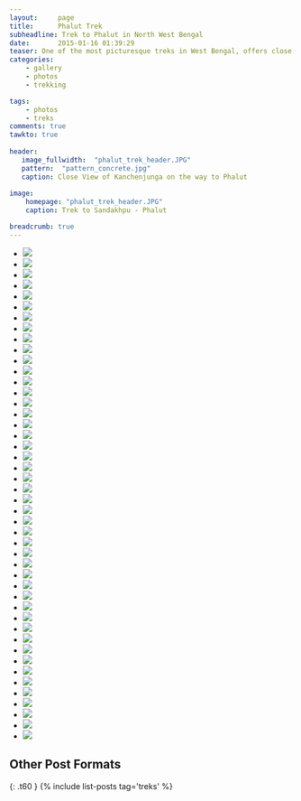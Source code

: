```yaml
---
layout:     page
title:      Phalut Trek
subheadline: Trek to Phalut in North West Bengal
date:       2015-01-16 01:39:29
teaser: One of the most picturesque treks in West Bengal, offers close view of Mt. Everest, Kanchenjunga, Makalu, Annapurna. 
categories:
    - gallery
    - photos
    - trekking

tags:
    - photos
    - treks
comments: true
tawkto: true
   
header:
   image_fullwidth:  "phalut_trek_header.JPG"
   pattern:  "pattern_concrete.jpg"
   caption: Close View of Kanchenjunga on the way to Phalut
   
image:
    homepage: "phalut_trek_header.JPG"
    caption: Trek to Sandakhpu - Phalut

breadcrumb: true
---
```


<ul class="clearing-thumbs small-block-grid-3" data-clearing="">

<li><a href="{{ site.url }}/images/posts/phalut_trek/10153602920065032.jpg"><img data-caption="Trek Sandakhpu - Phalut" class="th" src="{{ site.url }}/images/posts/phalut_trek/10153602920065032.jpg"></a></li>
<li><a href="{{ site.url }}/images/posts/phalut_trek/10153603201325032.jpg"><img data-caption="Trek Sandakhpu - Phalut" class="th" src="{{ site.url }}/images/posts/phalut_trek/10153603201325032.jpg"></a></li>
<li><a href="{{ site.url }}/images/posts/phalut_trek/10153604599055032.jpg"><img data-caption="Trek Sandakhpu - Phalut" class="th" src="{{ site.url }}/images/posts/phalut_trek/10153604599055032.jpg"></a></li>
<li><a href="{{ site.url }}/images/posts/phalut_trek/10153602920760032.jpg"><img data-caption="Trek Sandakhpu - Phalut" class="th" src="{{ site.url }}/images/posts/phalut_trek/10153602920760032.jpg"></a></li>
<li><a href="{{ site.url }}/images/posts/phalut_trek/10153603201370032.jpg"><img data-caption="Trek Sandakhpu - Phalut" class="th" src="{{ site.url }}/images/posts/phalut_trek/10153603201370032.jpg"></a></li>
<li><a href="{{ site.url }}/images/posts/phalut_trek/10153604599120032.jpg"><img data-caption="Trek Sandakhpu - Phalut" class="th" src="{{ site.url }}/images/posts/phalut_trek/10153604599120032.jpg"></a></li>
<li><a href="{{ site.url }}/images/posts/phalut_trek/10153602920785032.jpg"><img data-caption="Trek Sandakhpu - Phalut" class="th" src="{{ site.url }}/images/posts/phalut_trek/10153602920785032.jpg"></a></li>
<li><a href="{{ site.url }}/images/posts/phalut_trek/10153603201425032.jpg"><img data-caption="Trek Sandakhpu - Phalut" class="th" src="{{ site.url }}/images/posts/phalut_trek/10153603201425032.jpg"></a></li>
<li><a href="{{ site.url }}/images/posts/phalut_trek/10153604599125032.jpg"><img data-caption="Trek Sandakhpu - Phalut" class="th" src="{{ site.url }}/images/posts/phalut_trek/10153604599125032.jpg"></a></li>
<li><a href="{{ site.url }}/images/posts/phalut_trek/10153602921075032.jpg"><img data-caption="Trek Sandakhpu - Phalut" class="th" src="{{ site.url }}/images/posts/phalut_trek/10153602921075032.jpg"></a></li>
<li><a href="{{ site.url }}/images/posts/phalut_trek/10153603201500032.jpg"><img data-caption="Trek Sandakhpu - Phalut" class="th" src="{{ site.url }}/images/posts/phalut_trek/10153603201500032.jpg"></a></li>
<li><a href="{{ site.url }}/images/posts/phalut_trek/10153604599310032.jpg"><img data-caption="Trek Sandakhpu - Phalut" class="th" src="{{ site.url }}/images/posts/phalut_trek/10153604599310032.jpg"></a></li>
<li><a href="{{ site.url }}/images/posts/phalut_trek/10153602921080032.jpg"><img data-caption="Trek Sandakhpu - Phalut" class="th" src="{{ site.url }}/images/posts/phalut_trek/10153602921080032.jpg"></a></li>
<li><a href="{{ site.url }}/images/posts/phalut_trek/10153603201560032.jpg"><img data-caption="Trek Sandakhpu - Phalut" class="th" src="{{ site.url }}/images/posts/phalut_trek/10153603201560032.jpg"></a></li>
<li><a href="{{ site.url }}/images/posts/phalut_trek/10153604599560032.jpg"><img data-caption="Trek Sandakhpu - Phalut" class="th" src="{{ site.url }}/images/posts/phalut_trek/10153604599560032.jpg"></a></li>
<li><a href="{{ site.url }}/images/posts/phalut_trek/10153602949855032.jpg"><img data-caption="Trek Sandakhpu - Phalut" class="th" src="{{ site.url }}/images/posts/phalut_trek/10153602949855032.jpg"></a></li>
<li><a href="{{ site.url }}/images/posts/phalut_trek/10153603731595032.jpg"><img data-caption="Trek Sandakhpu - Phalut" class="th" src="{{ site.url }}/images/posts/phalut_trek/10153603731595032.jpg"></a></li>
<li><a href="{{ site.url }}/images/posts/phalut_trek/10153604599730032.jpg"><img data-caption="Trek Sandakhpu - Phalut" class="th" src="{{ site.url }}/images/posts/phalut_trek/10153604599730032.jpg"></a></li>
<li><a href="{{ site.url }}/images/posts/phalut_trek/10153602950040032.jpg"><img data-caption="Trek Sandakhpu - Phalut" class="th" src="{{ site.url }}/images/posts/phalut_trek/10153602950040032.jpg"></a></li>
<li><a href="{{ site.url }}/images/posts/phalut_trek/10153603731610032.jpg"><img data-caption="Trek Sandakhpu - Phalut" class="th" src="{{ site.url }}/images/posts/phalut_trek/10153603731610032.jpg"></a></li>
<li><a href="{{ site.url }}/images/posts/phalut_trek/10153604599825032.jpg"><img data-caption="Trek Sandakhpu - Phalut" class="th" src="{{ site.url }}/images/posts/phalut_trek/10153604599825032.jpg"></a></li>
<li><a href="{{ site.url }}/images/posts/phalut_trek/10153602950170032.jpg"><img data-caption="Trek Sandakhpu - Phalut" class="th" src="{{ site.url }}/images/posts/phalut_trek/10153602950170032.jpg"></a></li>
<li><a href="{{ site.url }}/images/posts/phalut_trek/10153603731630032.jpg"><img data-caption="Trek Sandakhpu - Phalut" class="th" src="{{ site.url }}/images/posts/phalut_trek/10153603731630032.jpg"></a></li>
<li><a href="{{ site.url }}/images/posts/phalut_trek/10153604600025032.jpg"><img data-caption="Trek Sandakhpu - Phalut" class="th" src="{{ site.url }}/images/posts/phalut_trek/10153604600025032.jpg"></a></li>
<li><a href="{{ site.url }}/images/posts/phalut_trek/10153602956320032.jpg"><img data-caption="Trek Sandakhpu - Phalut" class="th" src="{{ site.url }}/images/posts/phalut_trek/10153602956320032.jpg"></a></li>
<li><a href="{{ site.url }}/images/posts/phalut_trek/10153603731675032.jpg"><img data-caption="Trek Sandakhpu - Phalut" class="th" src="{{ site.url }}/images/posts/phalut_trek/10153603731675032.jpg"></a></li>
<li><a href="{{ site.url }}/images/posts/phalut_trek/10153604600155032.jpg"><img data-caption="Trek Sandakhpu - Phalut" class="th" src="{{ site.url }}/images/posts/phalut_trek/10153604600155032.jpg"></a></li>
<li><a href="{{ site.url }}/images/posts/phalut_trek/10153602956560032.jpg"><img data-caption="Trek Sandakhpu - Phalut" class="th" src="{{ site.url }}/images/posts/phalut_trek/10153602956560032.jpg"></a></li>
<li><a href="{{ site.url }}/images/posts/phalut_trek/10153603731725032.jpg"><img data-caption="Trek Sandakhpu - Phalut" class="th" src="{{ site.url }}/images/posts/phalut_trek/10153603731725032.jpg"></a></li>
<li><a href="{{ site.url }}/images/posts/phalut_trek/10153604600395032.jpg"><img data-caption="Trek Sandakhpu - Phalut" class="th" src="{{ site.url }}/images/posts/phalut_trek/10153604600395032.jpg"></a></li>
<li><a href="{{ site.url }}/images/posts/phalut_trek/10153603131420032.jpg"><img data-caption="Trek Sandakhpu - Phalut" class="th" src="{{ site.url }}/images/posts/phalut_trek/10153603131420032.jpg"></a></li>
<li><a href="{{ site.url }}/images/posts/phalut_trek/10153603731850032.jpg"><img data-caption="Trek Sandakhpu - Phalut" class="th" src="{{ site.url }}/images/posts/phalut_trek/10153603731850032.jpg"></a></li>
<li><a href="{{ site.url }}/images/posts/phalut_trek/10153604600740032.jpg"><img data-caption="Trek Sandakhpu - Phalut" class="th" src="{{ site.url }}/images/posts/phalut_trek/10153604600740032.jpg"></a></li>
<li><a href="{{ site.url }}/images/posts/phalut_trek/10153603131560032.jpg"><img data-caption="Trek Sandakhpu - Phalut" class="th" src="{{ site.url }}/images/posts/phalut_trek/10153603131560032.jpg"></a></li>
<li><a href="{{ site.url }}/images/posts/phalut_trek/10153603793025032.jpg"><img data-caption="Trek Sandakhpu - Phalut" class="th" src="{{ site.url }}/images/posts/phalut_trek/10153603793025032.jpg"></a></li>
<li><a href="{{ site.url }}/images/posts/phalut_trek/10153604600780032.jpg"><img data-caption="Trek Sandakhpu - Phalut" class="th" src="{{ site.url }}/images/posts/phalut_trek/10153604600780032.jpg"></a></li>
<li><a href="{{ site.url }}/images/posts/phalut_trek/10153603131655032.jpg"><img data-caption="Trek Sandakhpu - Phalut" class="th" src="{{ site.url }}/images/posts/phalut_trek/10153603131655032.jpg"></a></li>
<li><a href="{{ site.url }}/images/posts/phalut_trek/10153603793030032.jpg"><img data-caption="Trek Sandakhpu - Phalut" class="th" src="{{ site.url }}/images/posts/phalut_trek/10153603793030032.jpg"></a></li>
<li><a href="{{ site.url }}/images/posts/phalut_trek/10153604600880032.jpg"><img data-caption="Trek Sandakhpu - Phalut" class="th" src="{{ site.url }}/images/posts/phalut_trek/10153604600880032.jpg"></a></li>
<li><a href="{{ site.url }}/images/posts/phalut_trek/10153603131680032.jpg"><img data-caption="Trek Sandakhpu - Phalut" class="th" src="{{ site.url }}/images/posts/phalut_trek/10153603131680032.jpg"></a></li>
<li><a href="{{ site.url }}/images/posts/phalut_trek/10153603793050032.jpg"><img data-caption="Trek Sandakhpu - Phalut" class="th" src="{{ site.url }}/images/posts/phalut_trek/10153603793050032.jpg"></a></li>
<li><a href="{{ site.url }}/images/posts/phalut_trek/10153604600895032.jpg"><img data-caption="Trek Sandakhpu - Phalut" class="th" src="{{ site.url }}/images/posts/phalut_trek/10153604600895032.jpg"></a></li>
<li><a href="{{ site.url }}/images/posts/phalut_trek/10153603201270032.jpg"><img data-caption="Trek Sandakhpu - Phalut" class="th" src="{{ site.url }}/images/posts/phalut_trek/10153603201270032.jpg"></a></li>
<li><a href="{{ site.url }}/images/posts/phalut_trek/10153603793315032.jpg"><img data-caption="Trek Sandakhpu - Phalut" class="th" src="{{ site.url }}/images/posts/phalut_trek/10153603793315032.jpg"></a></li>
<li><a href="{{ site.url }}/images/posts/phalut_trek/10153603201285032.jpg"><img data-caption="Trek Sandakhpu - Phalut" class="th" src="{{ site.url }}/images/posts/phalut_trek/10153603201285032.jpg"></a></li>
<li><a href="{{ site.url }}/images/posts/phalut_trek/10153604239505032.jpg"><img data-caption="Trek Sandakhpu - Phalut" class="th" src="{{ site.url }}/images/posts/phalut_trek/10153604239505032.jpg"></a></li>
</ul>

## Other Post Formats
{: .t60 }
{% include list-posts tag='treks' %}